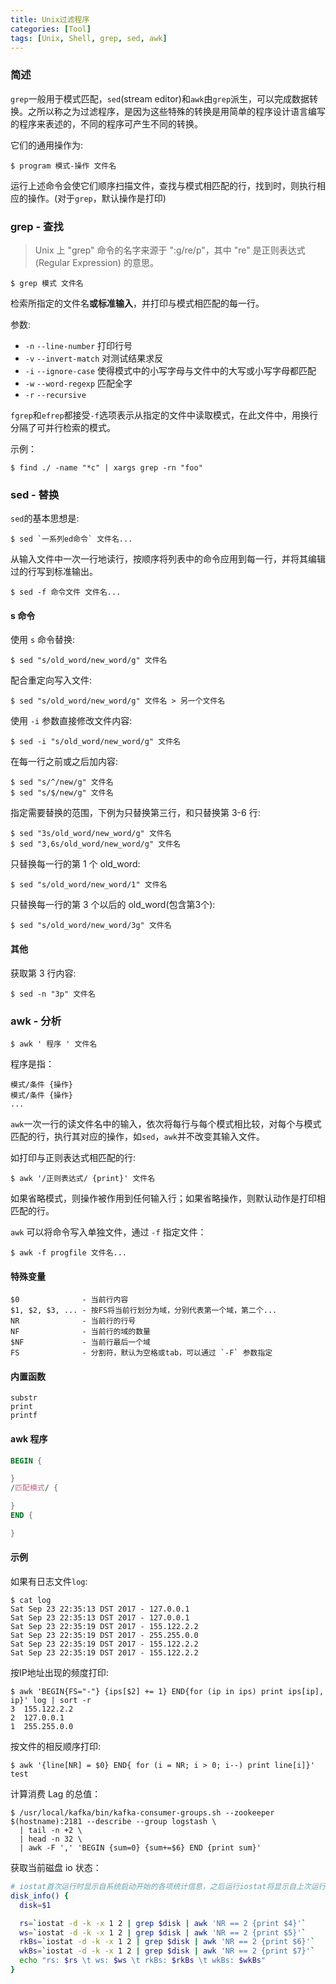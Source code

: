 ```yaml
---
title: Unix过滤程序
categories: [Tool]
tags: [Unix, Shell, grep, sed, awk]
---
```


### 简述

`grep`一般用于模式匹配，`sed`(stream editor)和`awk`由`grep`派生，可以完成数据转换。之所以称之为过滤程序，是因为这些特殊的转换是用简单的程序设计语言编写的程序来表述的，不同的程序可产生不同的转换。

它们的通用操作为:

    $ program 模式-操作 文件名

运行上述命令会使它们顺序扫描文件，查找与模式相匹配的行，找到时，则执行相应的操作。(对于`grep`，默认操作是打印)

### grep - 查找

> Unix 上 "grep" 命令的名字来源于 ":g/re/p"，其中 "re" 是正则表达式 (Regular Expression) 的意思。

    $ grep 模式 文件名

检索所指定的文件名**或标准输入**，并打印与模式相匹配的每一行。

参数:

* `-n` `--line-number`  打印行号
* `-v` `--invert-match` 对测试结果求反
* `-i` `--ignore-case`  使得模式中的小写字母与文件中的大写或小写字母都匹配
* `-w` `--word-regexp`  匹配全字
* `-r` `--recursive`

`fgrep`和`efrep`都接受`-f`选项表示从指定的文件中读取模式，在此文件中，用换行分隔了可并行检索的模式。

示例：

    $ find ./ -name "*c" | xargs grep -rn "foo"

### sed - 替换

`sed`的基本思想是:

    $ sed `一系列ed命令` 文件名...

从输入文件中一次一行地读行，按顺序将列表中的命令应用到每一行，并将其编辑过的行写到标准输出。

    $ sed -f 命令文件 文件名...

#### s 命令

使用 `s` 命令替换:

    $ sed "s/old_word/new_word/g" 文件名

配合重定向写入文件:

    $ sed "s/old_word/new_word/g" 文件名 > 另一个文件名

使用 `-i` 参数直接修改文件内容:

    $ sed -i "s/old_word/new_word/g" 文件名

在每一行之前或之后加内容:

    $ sed "s/^/new/g" 文件名
    $ sed "s/$/new/g" 文件名

指定需要替换的范围，下例为只替换第三行，和只替换第 3-6 行:

    $ sed "3s/old_word/new_word/g" 文件名
    $ sed "3,6s/old_word/new_word/g" 文件名

只替换每一行的第 1 个 old_word:

    $ sed "s/old_word/new_word/1" 文件名

只替换每一行的第 3 个以后的 old_word(包含第3个):

    $ sed "s/old_word/new_word/3g" 文件名

#### 其他

获取第 3 行内容:

    $ sed -n "3p" 文件名

### awk - 分析

    $ awk ' 程序 ' 文件名

程序是指：

    模式/条件 {操作}
    模式/条件 {操作}
    ...

`awk`一次一行的读文件名中的输入，依次将每行与每个模式相比较，对每个与模式匹配的行，执行其对应的操作，如`sed`，`awk`并不改变其输入文件。

如打印与正则表达式相匹配的行:

    $ awk '/正则表达式/ {print}' 文件名

如果省略模式，则操作被作用到任何输入行；如果省略操作，则默认动作是打印相匹配的行。

`awk` 可以将命令写入单独文件，通过 `-f` 指定文件：

    $ awk -f progfile 文件名...

#### 特殊变量

    $0              - 当前行内容
    $1, $2, $3, ... - 按FS将当前行划分为域，分别代表第一个域，第二个...
    NR              - 当前行的行号
    NF              - 当前行的域的数量
    $NF             - 当前行最后一个域
    FS              - 分割符，默认为空格或tab，可以通过 `-F` 参数指定

#### 内置函数

    substr
    print
    printf

#### awk 程序

``` awk
BEGIN {

}
/匹配模式/ {

}
END {

}
```

#### 示例

如果有日志文件`log`:

    $ cat log
    Sat Sep 23 22:35:13 DST 2017 - 127.0.0.1
    Sat Sep 23 22:35:13 DST 2017 - 127.0.0.1
    Sat Sep 23 22:35:19 DST 2017 - 155.122.2.2
    Sat Sep 23 22:35:19 DST 2017 - 255.255.0.0
    Sat Sep 23 22:35:19 DST 2017 - 155.122.2.2
    Sat Sep 23 22:35:19 DST 2017 - 155.122.2.2

按IP地址出现的频度打印:

    $ awk 'BEGIN{FS="-"} {ips[$2] += 1} END{for (ip in ips) print ips[ip], ip}' log | sort -r
    3  155.122.2.2
    2  127.0.0.1
    1  255.255.0.0

按文件的相反顺序打印:

    $ awk '{line[NR] = $0} END{ for (i = NR; i > 0; i--) print line[i]}' test

计算消费 Lag 的总值：

    $ /usr/local/kafka/bin/kafka-consumer-groups.sh --zookeeper $(hostname):2181 --describe --group logstash \
      | tail -n +2 \
      | head -n 32 \
      | awk -F ',' 'BEGIN {sum=0} {sum+=$6} END {print sum}'


获取当前磁盘 io 状态：

``` bash
# iostat首次运行时显示自系统启动开始的各项统计信息，之后运行iostat将显示自上次运行该命令以后的统计信息
disk_info() {
  disk=$1

  rs=`iostat -d -k -x 1 2 | grep $disk | awk 'NR == 2 {print $4}'`
  ws=`iostat -d -k -x 1 2 | grep $disk | awk 'NR == 2 {print $5}'`
  rkBs=`iostat -d -k -x 1 2 | grep $disk | awk 'NR == 2 {print $6}'`
  wkBs=`iostat -d -k -x 1 2 | grep $disk | awk 'NR == 2 {print $7}'`
  echo "rs: $rs \t ws: $ws \t rkBs: $rkBs \t wkBs: $wkBs"
}
```
